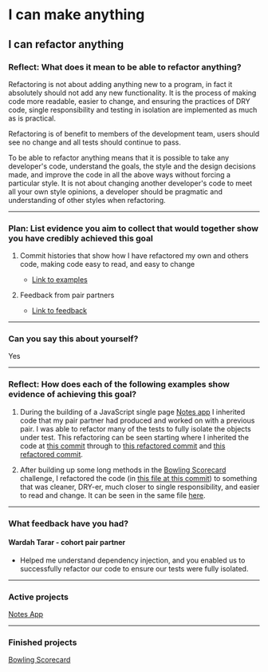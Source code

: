 # I can make anything

## I can refactor anything

### Reflect: What does it mean to be able to refactor anything?

Refactoring is not about adding anything new to a program, in fact it absolutely should not add any new functionality. It is the process of making code more readable, easier to change, and ensuring the practices of DRY code, single responsibility and testing in isolation are implemented as much as is practical.

Refactoring is of benefit to members of the development team, users should see no change and all tests should continue to pass.

To be able to refactor anything means that it is possible to take any developer's code, understand the goals, the style and the design decisions made, and improve the code in all the above ways without forcing a particular style.
It is not about changing another developer's code to meet all your own style opinions, a developer should be pragmatic and understanding of other styles when refactoring.

------

### Plan: List evidence you aim to collect that would together show you have credibly achieved this goal

1. Commit histories that show how I have refactored my own and others code, making code easy to read, and easy to change
    - [Link to examples](https://github.com/mattTea/portfolio/blob/master/goals_and_evidence/1_make_anything/5_refactor_anything.md#reflect-how-does-each-of-the-following-examples-show-evidence-of-achieving-this-goal)

2. Feedback from pair partners
    - [Link to feedback](https://github.com/mattTea/Portfolio/blob/master/goals_and_evidence/1_make_anything/5_refactor_anything.md#what-feedback-have-you-had)

<!-- 3. Feedback from a coach
    - [Link to feedback tbc](https://github.com/mattTea/Portfolio/blob/master/goals_and_evidence/1_make_anything/5_refactor_anything.md#what-feedback-have-you-had) -->

------

### Can you say this about yourself? 

Yes


------

### Reflect: How does each of the following examples show evidence of achieving this goal?

1. During the building of a JavaScript single page [Notes app](https://github.com/mattTea/Portfolio/blob/master/projects/notes-js.md) I inherited code that my pair partner had produced and worked on with a previous pair. I was able to refactor many of the tests to fully isolate the objects under test. This refactoring can be seen starting where I inherited the code at [this commit](https://github.com/mattTea/notes-app-Tuesday/commit/f8ed791a81026b99c266d76260eccce314c0a747) through to [this refactored commit](https://github.com/mattTea/notes-app-Tuesday/commit/20b29a826707be723a6abb7c0d21dc1560780901) and [this refactored commit](https://github.com/mattTea/notes-app-Tuesday/commit/af4b815564cbcdfd104ceb7ab2b7c853de4ab971).


2. After building up some long methods in the [Bowling Scorecard](https://github.com/mattTea/bowling-challenge/commits/master) challenge, I refactored the code (in [this file at this commit](https://github.com/mattTea/bowling-challenge/blob/5f77b07c5a/src/Frame.js)) to something that was cleaner, DRY-er, much closer to single responsibility, and easier to read and change. It can be seen in the same file [here](https://github.com/mattTea/bowling-challenge/blob/9aa16aa789dd49665d89e48c96ff86da33cd6f18/src/Frame.js).

-------

### What feedback have you had?

<!-- get this feedback -->

<!-- #### Sophie Gill || Alice Lieutier - Makers coach

- tbc -->


#### Wardah Tarar - cohort pair partner

- Helped me understand dependency injection, and you enabled us to successfully refactor our code to ensure our tests were fully isolated.

------

### Active projects

[Notes App](https://github.com/mattTea/Portfolio/blob/master/projects/notes-js.md)

------

### Finished projects

[Bowling Scorecard](https://github.com/mattTea/Portfolio/blob/master/projects/bowling.md)
